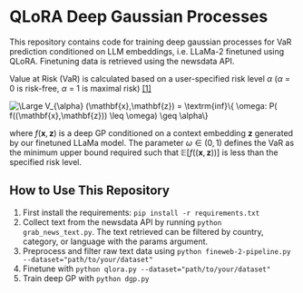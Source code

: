 # QLoRA Deep Gaussian Processes 
This repository contains code for training deep gaussian processes for VaR prediction conditioned on LLM embeddings, i.e. LLaMa-2 finetuned using QLoRA. Finetuning data is retrieved using the newsdata API.  

Value at Risk (VaR) is calculated based on a user-specified risk level $\alpha$ ($\alpha$ = 0 is risk-free, $\alpha$ = 1 is maximal risk) [[1]](https://arxiv.org/pdf/2105.06126) 

<img src="https://latex.codecogs.com/svg.latex?\Large&space;V_{\alpha} (\mathbf{x},\mathbf{z}) = \textrm{inf}\{ \omega: P( f((\mathbf{x},\mathbf{z})) \leq \omega) \geq \alpha\}" title="\Large V_{\alpha} (\mathbf{x},\mathbf{z}) = \textrm{inf}\{ \omega: P( f((\mathbf{x},\mathbf{z})) \leq \omega) \geq \alpha\}" />

where $f(\mathbf{x},\mathbf{z})$ is a deep GP conditioned on a context embedding $\mathbf{z}$ generated by our finetuned LLaMa model. The parameter $\omega \in (0,1)$ defines the VaR as the minimum upper bound required such that $\mathbb{E}[f((\mathbf{x},\mathbf{z}))]$ is less than the specified risk level.

## How to Use This Repository

1. First install the requirements: ```pip install -r requirements.txt```
2. Collect text from the newsdata API by running ```python grab_news_text.py```. The text retrieved can be filtered by country, category, or language with the params argument.
3. Preprocess and filter raw text data using ```python fineweb-2-pipeline.py --dataset="path/to/your/dataset"```
4. Finetune with  ```python qlora.py --dataset="path/to/your/dataset"```
5. Train deep GP with  ```python dgp.py```
